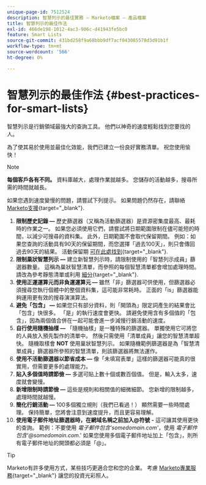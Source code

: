 ```yaml
---
unique-page-id: 7512524
description: 智慧列示的最佳實務 — Marketo檔案 — 產品檔案
title: 智慧列示的最佳作法
exl-id: 466de198-1012-4ac3-906c-d41943fe5bc0
feature: Smart Lists
source-git-commit: 431bd258f9a68bbb9df7acf043085578d3d91b1f
workflow-type: tm+mt
source-wordcount: '566'
ht-degree: 0%

---
```


# 智慧列示的最佳作法 {#best-practices-for-smart-lists}

智慧列示是行銷領域最強大的查詢工具。 他們以神奇的速度輕鬆找到您要找的人。

為了使其易於使用並最佳化效能，我們已建立一份良好實務清單。 祝您使用愉快！

>[!NOTE]
>
>**每個客戶各有不同。** 資料庫越大，處理作業就越多。 您儲存的活動越多，搜尋所需的時間就越長。
>
>如果您遇到速度變慢的問題，請嘗試下列提示。 如果問題仍然存在，請聯絡 [Marketo支援](https://nation.marketo.com/t5/Support/ct-p/Support){target="_blank"}.

1. **限制歷史記錄 —** 歷史篩選器（又稱為活動篩選器）是資源密集度最高、最耗時的作業之一。 如果您必須使用它們，請嘗試將日期範圍限制在儘可能短的時間，以減少可搜尋的資料集。 此外，日期範圍不會取代保留期間。 例如：如果您查詢的活動具有90天的保留期間，而您選擇「過去100天」，則只會傳回過去90天的結果。 活動保留期 [可在此處找到](https://nation.marketo.com/t5/knowledgebase/marketo-activities-data-retention-policy/ta-p/251480){target="_blank"}.
1. **限制巢狀智慧列示 —** 建立新智慧列示時，請限制使用的「智慧列示成員」篩選器數量。 這稱為巢狀智慧清單，而參照的每個智慧清單都會增加處理時間。 請改為參考靜態清單或利用 [細分](/help/marketo/product-docs/personalization/segmentation-and-snippets/segmentation/create-a-segmentation.md){target="_blank"}.
1. **使用正運運算元而非負運運算元 —** 雖然「非」篩選器可供使用，但篩選器必須搜尋您執行個體中的整個資料集，這可能非常耗時。 正面的「is」篩選器能夠運用更有效的搜尋演演算法。
1. **避免「包含」 —** 如果您只有部分資料，則「開頭為」限定詞產生的結果會比「包含」快很多。 「是」的執行速度會更快。 請避免使用含有多個值的「包含」，因為兩個值合併在一起可能會進一步減慢行銷活動的速度。
1. **自行使用隨機抽樣 —** 「隨機抽樣」是一種特殊的篩選器。 單獨使用它可將您的人員放入預先製作的清單中。 然後只需使用「清單成員」讓您的智慧清單超快。 隨機取樣會 **NOT** 使用巢狀智慧列示。 如果隨機範例篩選器是為「智慧清單成員」篩選器所參照的智慧清單，則該篩選器將無法運作。
1. **使用不活動篩選器以節省成本 —** 像「未填寫表單」這樣的篩選器可能真的很實用，但需要更多的處理能力。
1. **貼入多個值時請節儉 —** 多選可貼上數十個或數百個值。 但是，輸入太多，速度就會變慢。
1. **新增限制時請節儉 —** 這些是規則和相關值的細微細節。 您新增的限制越多，處理時間就越慢。
1. **簡化行銷活動 —** 100多個獨立規則（我們已看過！） 顯然需要一些時間處理。 保持簡單，您將會注意到速度提升，而且更容易理解。
1. **使用電子郵件地址篩選器時，在網域名稱之前加入@符號** **-** 這可讓其使用更快的查詢。 範例：不要使用 _電子郵件包含&#39;somedomain.com&#39;_，使用 _電子郵件包含&#39;@somedomain.com_.&#39; 如果您使用多個電子郵件地址加上「包含」，則所有電子郵件地址的開頭都必須是「@」。

>[!TIP]
>
>Marketo有許多使用方式，某些技巧更適合您和您的企業。 考慮 [Marketo專業服務](https://pages2.marketo.com/72-hour-survival-guide.html){target="_blank"} 讓您的投資光彩照人。

